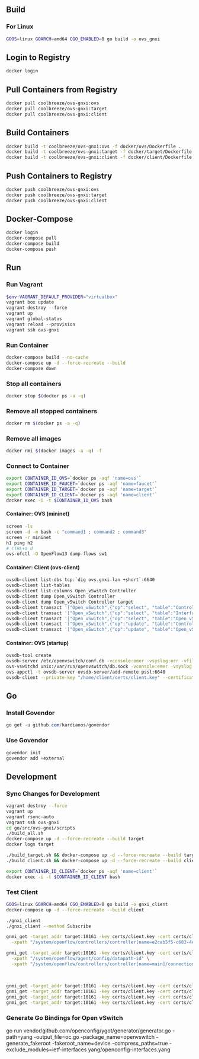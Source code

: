 ## Build

### For Linux

```bash
GOOS=linux GOARCH=amd64 CGO_ENABLED=0 go build -o ovs_gnxi
```

## Login to Registry

```bash
docker login
```

## Pull Containers from Registry

```bash
docker pull coolbreeze/ovs-gnxi:ovs
docker pull coolbreeze/ovs-gnxi:target
docker pull coolbreeze/ovs-gnxi:client
```

## Build Containers

```bash
docker build -t coolbreeze/ovs-gnxi:ovs -f docker/ovs/Dockerfile .
docker build -t coolbreeze/ovs-gnxi:target -f docker/target/Dockerfile .
docker build -t coolbreeze/ovs-gnxi:client -f docker/client/Dockerfile .
```

## Push Containers to Registry

```bash
docker push coolbreeze/ovs-gnxi:ovs
docker push coolbreeze/ovs-gnxi:target
docker push coolbreeze/ovs-gnxi:client
```

## Docker-Compose

```bash
docker login
docker-compose pull
docker-compose build
docker-compose push
```

## Run

### Run Vagrant
```powershell
$env:VAGRANT_DEFAULT_PROVIDER="virtualbox"
vagrant box update
vagrant destroy --force
vagrant up
vagrant global-status
vagrant reload --provision
vagrant ssh ovs-gnxi
```


### Run Container
```bash
docker-compose build --no-cache
docker-compose up -d --force-recreate --build
docker-compose down
```

### Stop all containers
```bash
docker stop $(docker ps -a -q)
```

### Remove all stopped containers
```bash
docker rm $(docker ps -a -q)
```

### Remove all images
```bash
docker rmi $(docker images -a -q) -f
```

### Connect to Container

```bash
export CONTAINER_ID_OVS=`docker ps -aqf 'name=ovs'`
export CONTAINER_ID_FAUCET=`docker ps -aqf 'name=faucet'`
export CONTAINER_ID_TARGET=`docker ps -aqf 'name=target'`
export CONTAINER_ID_CLIENT=`docker ps -aqf 'name=client'`
docker exec -i -t $CONTAINER_ID_OVS bash
```

#### Container: OVS (mininet)
```bash
screen -ls
screen -d -m bash -c "command1 ; command2 ; command3"
screen -r mininet
h1 ping h2
# CTRL+a d
ovs-ofctl -O OpenFlow13 dump-flows sw1
```

#### Container: Client (ovs-client)
```bash
ovsdb-client list-dbs tcp:`dig ovs.gnxi.lan +short`:6640
ovsdb-client list-tables
ovsdb-client list-columns Open_vSwitch Controller
ovsdb-client dump Open_vSwitch Controller
ovsdb-client dump Open_vSwitch Controller target
ovsdb-client transact '["Open_vSwitch",{"op":"select", "table":"Controller", "where": [], "columns":["target"]}]'
ovsdb-client transact '["Open_vSwitch",{"op":"select", "table":"Interface", "where": [], "columns":["name", "mtu", "link_state", "statistics"]}]'
ovsdb-client transact '["Open_vSwitch",{"op":"select", "table":"Open_vSwitch", "where": [], "columns":["ovs_version", "external_ids"]}]'
ovsdb-client transact '["Open_vSwitch",{"op":"update", "table":"Controller", "where":[["_uuid", "==", ["uuid","ebe661a9-7c45-4430-9b02-01992d96a1f0"]]], "row":{"target":"tcp:172.18.0.4:7777"}}]'
ovsdb-client transact '["Open_vSwitch",{"op":"update", "table":"Open_vSwitch", "where":[["_uuid", "==", ["uuid","017dfc26-c939-417f-99ce-e431b9c0d707"]]], "row":{"db_version":"8.8.8"}}]'
```

#### Container: OVS (startup)
```bash
ovsdb-tool create
ovsdb-server /etc/openvswitch/conf.db -vconsole:emer -vsyslog:err -vfile:info --system-id=random --remote=punix:/var/run/openvswitch/db.sock --private-key="/home/ovs/certs/ovs.key" --certificate="/home/ovs/certs/ovs.crt" --ca-cert "/home/ovs/certs/ca.crt" --no-chdir --log-file=/var/log/openvswitch/ovsdb-server.log --pidfile=/var/run/openvswitch/ovsdb-server.pid --detach --monitor
ovs-vswitchd unix:/var/run/openvswitch/db.sock -vconsole:emer -vsyslog:err -vfile:info --mlockall --no-chdir --log-file=/var/log/openvswitch/ovs-vswitchd.log --pidfile=/var/run/openvswitch/ovs-vswitchd.pid --detach --monitor
ovs-appctl -t ovsdb-server ovsdb-server/add-remote pssl:6640
ovsdb-client --private-key "/home/client/certs/client.key" --certificate "/home/client/certs/client.crt" --ca-cert "/home/client/certs/ca.crt" list-dbs ssl:`dig ovs.gnxi.lan +short`:6640
```

## Go

### Install Govendor

```powershell
go get -u github.com/kardianos/govendor
```

### Use Govendor

```powershell
govendor init
govendor add +external
```

## Development

### Sync Changes for Development

```bash
vagrant destroy --force
vagrant up
vagrant rsync-auto
vagrant ssh ovs-gnxi
cd go/src/ovs-gnxi/scripts
./build_all.sh
docker-compose up -d --force-recreate --build target
docker logs target

./build_target.sh && docker-compose up -d --force-recreate --build target && docker logs target -f
./build_client.sh && docker-compose up -d --force-recreate --build client

export CONTAINER_ID_CLIENT=`docker ps -aqf 'name=client'`
docker exec -i -t $CONTAINER_ID_CLIENT bash
```

### Test Client
```bash
GOOS=linux GOARCH=amd64 CGO_ENABLED=0 go build -o gnxi_client
docker-compose up -d --force-recreate --build client

./gnxi_client
./gnxi_client --method Subscribe

gnmi_get -target_addr target:10161 -key certs/client.key -cert certs/client.crt -ca certs/ca.crt -target_name target.gnxi.lan -alsologtostderr \
  -xpath "/system/openflow/controllers/controller[name=e2cab5f5-c683-4e97-804c-cf39a61c9967]/connections/connection[aux-id=0]/config/address"

gnmi_get -target_addr target:10161 -key certs/client.key -cert certs/client.crt -ca certs/ca.crt -target_name target.gnxi.lan -alsologtostderr \
  -xpath "/system/openflow/agent/config/datapath-id" \
  -xpath "/system/openflow/controllers/controller[name=main]/connections/connection[aux-id=0]/config/address"
  
  
  
gnmi_get -target_addr target:10161 -key certs/client.key -cert certs/client.crt -ca certs/ca.crt -target_name target.gnxi.lan -alsologtostderr -xpath "/system/config/hostname"
gnmi_get -target_addr target:10161 -key certs/client.key -cert certs/client.crt -ca certs/ca.crt -target_name target.gnxi.lan -alsologtostderr -xpath "/system/openflow/controllers/controller[name=dcc3a4a4-851b-4c65-a9dd-9e13561eb220]/connections/connection[aux-id=0]/config/address"
gnmi_get -target_addr target:10161 -key certs/client.key -cert certs/client.crt -ca certs/ca.crt -target_name target.gnxi.lan -alsologtostderr -xpath "/components/component[name=os]"
gnmi_get -target_addr target:10161 -key certs/client.key -cert certs/client.crt -ca certs/ca.crt -target_name target.gnxi.lan -alsologtostderr -xpath "/interfaces/interface[name=sw1-eth1]/state/counters/in-pkts"

```

### Generate Go Bindings for Open vSwitch
go run vendor/github.com/openconfig/ygot/generator/generator.go -path=yang -output_file=oc.go -package_name=openvswitch -generate_fakeroot -fakeroot_name=device -compress_paths=true -exclude_modules=ietf-interfaces yang/openconfig-interfaces.yang